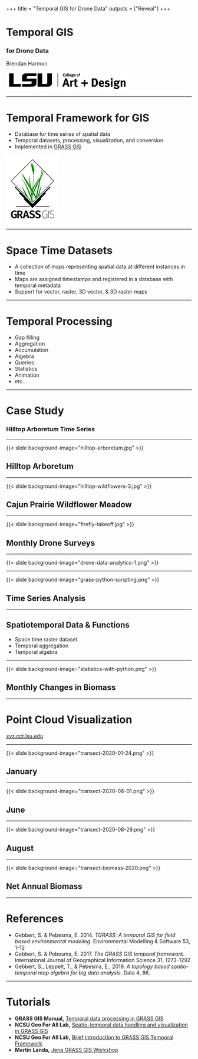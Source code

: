 +++
title = "Temporal GIS for Drone Data"
outputs = ["Reveal"]
+++

# Temporal GIS

### for Drone Data

Brendan Harmon

<img height="50px" src="lsu-coad-logo.png" alt="lsu college of art and design logo">

---

# Temporal Framework for GIS

* Database for time series of spatial data
* Temporal datasets, processing, visualization, and conversion
* Implemented in [GRASS GIS](https://grass.osgeo.org/)

![GRASS GIS Logo](grass-logo-s.jpg)

---

# Space Time Datasets

* A collection of maps representing spatial data at different instances in time
* Maps are assigned timestamps and registered in a database with temporal metadata
* Support for vector, raster, 3D vector, & 3D raster maps

---

# Temporal Processing

* Gap filling
* Aggregation
* Accumulation
* Algebra
* Queries
* Statistics
* Animation
* etc...

---

# Case Study

### Hilltop Arboretum Time Series

---

{{< slide background-image="hilltop-arboretum.jpg" >}}
## Hilltop Arboretum

---

{{< slide background-image="hilltop-wildflowers-3.jpg" >}}
## Cajun Prairie Wildflower Meadow

---

{{< slide background-image="firefly-takeoff.jpg" >}}
## Monthly Drone Surveys

---

{{< slide background-image="drone-data-analytics-1.png" >}}
<!-- ## Drone Data Analytics -->

---

{{< slide background-image="grass-python-scripting.png" >}}
## Time Series Analysis

---

## Spatiotemporal Data & Functions
* Space time raster dataset
* Temporal aggregation
* Temporal algebra

---

{{< slide background-image="statistics-with-python.png" >}}
## Monthly Changes in Biomass

---

# Point Cloud Visualization

[xyz.cct.lsu.edu](https://xyz.cct.lsu.edu/data/hilltop/arboretum.html)

---

{{< slide background-image="transect-2020-01-24.png" >}}
## January

---

{{< slide background-image="transect-2020-06-01.png" >}}
## June

---

{{< slide background-image="transect-2020-08-29.png" >}}
## August

---

{{< slide background-image="transect-biomass-2020.png" >}}
## Net Annual Biomass

---

# References

* Gebbert, S. & Pebesma, E. 2014. *TGRASS: A temporal GIS for field based environmental modeling*. Environmental Modelling & Software 53, 1-12
* Gebbert, S. & Pebesma, E. 2017. *The GRASS GIS temporal framework*. International Journal of Geographical Information Science 31, 1273-1292
* Gebbert, S., Leppelt, T., & Pebesma, E., 2019. *A topology based spatio-temporal map algebra for big data analysis*. Data 4, 86.

---

# Tutorials

* **GRASS GIS Manual,** [Temporal data processing in GRASS GIS](https://grass.osgeo.org/grass82/manuals/temporalintro.html)
* **NCSU Geo For All Lab,** [Spatio-temporal data handling and visualization in GRASS GIS](https://ncsu-geoforall-lab.github.io/grass-temporal-workshop/)
* **NCSU Geo For All Lab,** [Brief introduction to GRASS GIS Temporal Framework](http://fatra.cnr.ncsu.edu/temporal-grass-workshop/TGRASS_intro.pdf)
* **Martin Landa,** [Jena GRASS GIS Workshop](https://training.gismentors.eu/grass-gis-workshop-jena/units/21.html)
